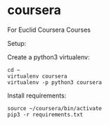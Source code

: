 # coursera
For Euclid Coursera Courses

Setup:

Create a python3 virtualenv:

```
cd ~
virtualenv coursera
virtualenv -p python3 coursera
```

Install requirements:
```
source ~/coursera/bin/activate
pip3 -r requirements.txt
```
